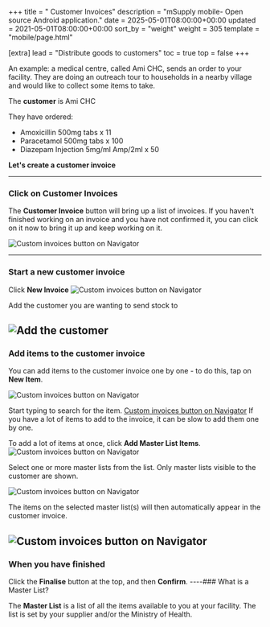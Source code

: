 +++
title = " Customer Invoices"
description = "mSupply mobile- Open source Android application."
date = 2025-05-01T08:00:00+00:00
updated = 2021-05-01T08:00:00+00:00
sort_by = "weight"
weight = 305
template = "mobile/page.html"

[extra]
lead = "Distribute goods to customers"
toc = true
top = false
+++

An example:
a medical centre, called Ami CHC, sends an order to your facility. They are doing an outreach tour to households in a nearby village and would like to collect some items to take.

The **customer** is Ami CHC

They have ordered:

  * Amoxicillin 500mg tabs x 11
  * Paracetamol 500mg tabs x 100
  * Diazepam Injection 5mg/ml Amp/2ml x 50

**Let's create a customer invoice**

----

### Click on Customer Invoices

The **Customer Invoice** button will bring up a list of invoices. If you haven't finished working on an invoice and you have not confirmed it, you can click on it now to bring it up and keep working on it.

![Custom invoices button on Navigator](/mobile/images/customerinvoices.jpg)

----
### Start a new customer invoice

Click **New Invoice**
![Custom invoices button on Navigator](/mobile/images/new_customer_invoice.png)

Add the customer you are wanting to send stock to 

![Add the customer](/mobile/images/add_customer_to_invoice.png)
----
### Add items to the customer invoice

You can add items to the customer invoice one by one - to do this, tap on **New Item**.

![Custom invoices button on Navigator](/mobile/images/customer_invoice_new_item.png)

Start typing to search for the item.
[Custom invoices button on Navigator](/mobile/images/!search_item.png)
If you have a lot of items to add to the invoice, it can be slow to add them one by one.

To add a lot of items at once, click **Add Master List Items**.
![Custom invoices button on Navigator](/mobile/images/customer_invoice_add_master_list_items.png)

Select one or more master lists from the list. Only master lists visible to the customer are shown.

![Custom invoices button on Navigator](/mobile/images/select_master_list.png)

The items on the selected master list(s) will then automatically appear in the customer invoice.

![Custom invoices button on Navigator](/mobile/images/customer_invoice_master_list.png)
----
### When you have finished

Click the **Finalise** button at the top, and then **Confirm**.
----### What is a Master List?

The **Master List** is a list of all the items available to you at your facility.
The list is set  by your supplier and/or the Ministry of Health.


